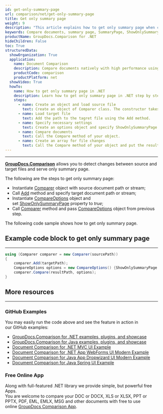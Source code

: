 ```yaml
---
id: get-only-summary-page
url: comparison/net/get-only-summary-page
title: Get only summary page
weight: 9
description: "This article explains how to get only summary page when comparing documents with GroupDocs.Comparison for .NET."
keywords: Compare documents, summary page, SummaryPage, ShowOnlySummaryPage
productName: GroupDocs.Comparison for .NET
hideChildren: False
toc: True
structuredData:
  showOrganization: True
  application:
    name: Document Comparison
    description: Compare documents natively with high performance using C# language and GroupDocs.Comparison for .NET
    productCode: comparison
    productPlatform: net
  showVideo: True
  howTo:
    name: How to get only summary page in .NET
    description: Learn how to get only summary page in .NET step by step
    steps:
      - name: Create an object and load source file
        text: Create an object of Comparer class. The constructor takes the source file path parameter. You may specify absolute or relative file path as per your requirements.
      - name: Load target file
        text: Add the path to the tagret file using the Add method.
      - name: Specify necessary settings
        text: Create an options object and specify ShowOnlySummaryPage of true value.
      - name: Compare documents
        text: Call the Compare method of your object.
      - name: Create an array for file changes
        text: Call the Compare method of your object and put the resulting file path parameter and compare options parameter.
---
```


---

**[GroupDocs.Comparison](https://products.groupdocs.com/comparison/net)** allows you to detect changes between source and target files and serve only summary page.

The following are the steps to get only summary page:

- Instantiate [Comparer](https://apireference.groupdocs.com/net/comparison/groupdocs.comparison/comparer) object with source document path or stream;
- Call [Add](https://apireference.groupdocs.com/net/comparison/groupdocs.comparison/comparer/methods/add/index) method and specify target document path or stream;
- Instantiate [CompareOptions](https://apireference.groupdocs.com/net/comparison/groupdocs.comparison.options/compareoptions) object and set [ShowOnlySummaryPage](https://apireference.groupdocs.com/comparison/net/groupdocs.comparison.options/compareoptions/properties/showonlysummarypage) property to *true*;
- Call [Comparer](https://apireference.groupdocs.com/net/comparison/groupdocs.comparison/comparer) method and pass [CompareOptions](https://apireference.groupdocs.com/net/comparison/groupdocs.comparison.options/compareoptions) object from previous step.

The following code sample shows how to get only summary page.

## Example code block to get only summary page

---

```csharp
using (Comparer comparer = new Comparer(sourcePath))
{
	comparer.Add(targetPath);
	CompareOptions options = new CompareOptions() {ShowOnlySummaryPage = true};
    comparer.Compare(resultPath, options);
}
```

## More resources

---

### GitHub Examples

You may easily run the code above and see the feature in action in our GitHub examples:

- [GroupDocs.Comparison for .NET examples, plugins, and showcase](https://github.com/groupdocs-comparison/GroupDocs.Comparison-for-.NET)
- [GroupDocs.Comparison for Java examples, plugins, and showcase](https://github.com/groupdocs-comparison/GroupDocs.Comparison-for-Java)
- [Document Comparison for .NET MVC UI Example](https://github.com/groupdocs-comparison/GroupDocs.Comparison-for-.NET-MVC)
- [Document Comparison for .NET App WebForms UI Modern Example](https://github.com/groupdocs-comparison/GroupDocs.Comparison-for-.NET-WebForms)
- [Document Comparison for Java App Dropwizard UI Modern Example](https://github.com/groupdocs-comparison/GroupDocs.Comparison-for-Java-Dropwizard)
- [Document Comparison for Java Spring UI Example](https://github.com/groupdocs-comparison/GroupDocs.Comparison-for-Java-Spring)

### Free Online App

Along with full-featured .NET library we provide simple, but powerful free Apps.  
You are welcome to compare your DOC or DOCX, XLS or XLSX, PPT or PPTX, PDF, EML, EMLX, MSG and other documents with free to use online [GroupDocs Comparison App](https://products.groupdocs.app/comparison).
